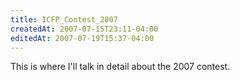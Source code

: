 ```yaml
---
title: ICFP_Contest_2007
createdAt: 2007-07-15T23:11-04:00
editedAt: 2007-07-19T15:37-04:00
---
```


This is where I'll talk in detail about the 2007 contest.

